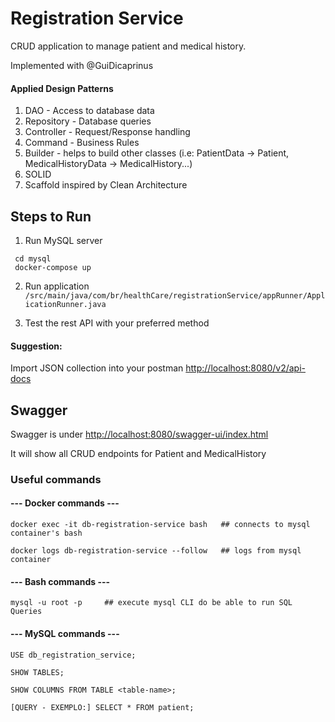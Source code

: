 # Registration Service
CRUD application to manage patient and medical history.

Implemented with @GuiDicaprinus

#### Applied Design Patterns
1. DAO - Access to database data
2. Repository - Database queries
3. Controller - Request/Response handling
4. Command - Business Rules
5. Builder - helps to build other classes (i.e: PatientData -> Patient, MedicalHistoryData -> MedicalHistory...)
5. SOLID
6. Scaffold inspired by Clean Architecture


## Steps to Run

1. Run MySQL server
```shell
 cd mysql
 docker-compose up
```

2. Run application
`/src/main/java/com/br/healthCare/registrationService/appRunner/ApplicationRunner.java`


3. Test the rest API with your preferred method

#### Suggestion:
Import JSON collection into your postman [http://localhost:8080/v2/api-docs](http://localhost:8080/v2/api-docs)

## Swagger

Swagger is under [http://localhost:8080/swagger-ui/index.html](http://localhost:8080/swagger-ui/index.html)

It will show all CRUD endpoints for Patient and MedicalHistory



### Useful commands

#### --- Docker commands ---
```
docker exec -it db-registration-service bash   ## connects to mysql container's bash
```
```
docker logs db-registration-service --follow   ## logs from mysql container
```

#### --- Bash commands ---
```
mysql -u root -p     ## execute mysql CLI do be able to run SQL Queries
```

#### --- MySQL commands ---
```
USE db_registration_service;
```
```
SHOW TABLES;
```
```
SHOW COLUMNS FROM TABLE <table-name>;
```
```
[QUERY - EXEMPLO:] SELECT * FROM patient; 
```


